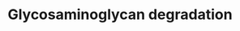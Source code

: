 ---
annotations:
- id: PW:0001154
  parent: classic metabolic pathway
  type: Pathway Ontology
  value: glycosaminoglycan degradation pathway
- id: PW:0000002
  parent: classic metabolic pathway
  type: Pathway Ontology
  value: classic metabolic pathway
authors:
- Rlee
- Khanspers
- Egonw
description: 'Taken from KEGG: Glycosaminoglycan degradation - Homo sapiens (human)
  [https://www.genome.jp/kegg-bin/show_pathway?hsa00531].  Some genes such as NAGZ
  could not be found, these have been left on the diagram as unannotated GeneProducts.  Linked
  with a dotted arrow to the GeneProduct nodes are diseases caused by mutation in
  the respective gene.'
last-edited: 2020-05-02
ndex: d37d9242-8b6d-11eb-9e72-0ac135e8bacf
organisms:
- Homo sapiens
redirect_from:
- /index.php/Pathway:WP4815
- /instance/WP4815
- /instance/WP4815_rr110276
revision: r110276
schema-jsonld:
- '@context': https://schema.org/
  '@id': https://wikipathways.github.io/pathways/WP4815.html
  '@type': Dataset
  creator:
    '@type': Organization
    name: WikiPathways
  description: 'Taken from KEGG: Glycosaminoglycan degradation - Homo sapiens (human)
    [https://www.genome.jp/kegg-bin/show_pathway?hsa00531].  Some genes such as NAGZ
    could not be found, these have been left on the diagram as unannotated GeneProducts.  Linked
    with a dotted arrow to the GeneProduct nodes are diseases caused by mutation in
    the respective gene.'
  keywords:
  - (Gal)1 (GlcNAc)1 (S)1
  - (Gal)1 (GlcNAc)2 (S)1
  - (Gal)1 (GlcNAc)2 (S)2
  - (Gal)2 (GlcNAc)2 (S)2
  - (Gal)2 (GlcNAc)2 (S)3
  - (GalNAc)1 (GlcA)1 (S)1
  - (GalNAc)2 (GlcA)1 (LIdoA)1 (S)2
  - (GalNAc)2 (GlcA)1 (LIdoA)1 (S)3
  - (GalNAc)2 (GlcA)1 (S)1
  - (GalNAc)2 (GlcA)1 (S)2
  - (GlcA)1 (GlcNAc)1
  - (GlcA)1 (GlcNAc)1 (S)1
  - (GlcA)1 (GlcNAc)2
  - (GlcA)2 (GlcN)1 (GlcNAc)1 (LIdoA)1 (S)3
  - (GlcA)2 (GlcN)1 (GlcNAc)1 (LIdoA)1 (S)4
  - (GlcA)2 (GlcN)1 (GlcNAc)1 (S)2
  - (GlcA)2 (GlcN)1 (GlcNAc)1 (S)3
  - (GlcA)2 (GlcNAc)1 (S)1
  - (GlcA)2 (GlcNAc)1 (S)2
  - (GlcA)2 (GlcNAc)2
  - (GlcA)2 (GlcNAc)2 (S)2
  - ARSB
  - Chondroitin sulfate
  - Dermatan sulfate
  - GALNS
  - GLB1
  - GNS
  - GUSB
  - HEXA
  - HEXB
  - HGSNAT
  - HPSE
  - HPSE2
  - HYAL1
  - HYAL2
  - HYAL4
  - Heparan sulfate
  - IDS
  - IDUA
  - Keratan sulfate
  - NAGLU
  - SGSH
  - hyaluronan
  license: CC0
  name: Glycosaminoglycan degradation
seo: CreativeWork
title: Glycosaminoglycan degradation
wpid: WP4815
---